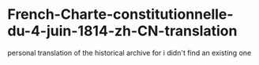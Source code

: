 # French-Charte-constitutionnelle-du-4-juin-1814-zh-CN-translation
personal translation of the historical archive for i didn't find an existing one
